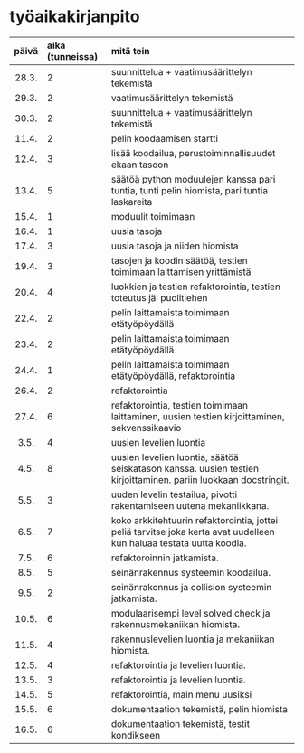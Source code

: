 # työaikakirjanpito

| päivä | aika (tunneissa) | mitä tein  |
| :----:|:-----| :-----|
| 28.3. | 2    | suunnittelua + vaatimusäärittelyn tekemistä |
| 29.3. | 2    | vaatimusäärittelyn tekemistä |
| 30.3. | 2    | suunnittelua + vaatimusäärittelyn tekemistä |
| 11.4. | 2    | pelin koodaamisen startti |
| 12.4. | 3    | lisää koodailua, perustoiminnallisuudet ekaan tasoon |
| 13.4. | 5    | säätöä python moduulejen kanssa pari tuntia, tunti pelin hiomista, pari tuntia laskareita |
| 15.4. | 1    | moduulit toimimaan |
| 16.4. | 1   | uusia tasoja |
| 17.4. | 3   | uusia tasoja ja niiden hiomista |
| 19.4. | 3   | tasojen ja koodin säätöä, testien toimimaan laittamisen yrittämistä |
| 20.4. | 4   | luokkien ja testien refaktorointia, testien toteutus jäi puolitiehen |
| 22.4. | 2   | pelin laittamaista toimimaan etätyöpöydällä |
| 23.4. | 2   | pelin laittamaista toimimaan etätyöpöydällä |
| 24.4. | 1   | pelin laittamaista toimimaan etätyöpöydällä, refaktorointia |
| 26.4. | 2   | refaktorointia |
| 27.4. | 6   | refaktorointia, testien toimimaan laittaminen, uusien testien kirjoittaminen, sekvenssikaavio |
| 3.5. | 4   | uusien levelien luontia |
| 4.5. | 8   | uusien levelien luontia, säätöä seiskatason kanssa. uusien testien kirjoittaminen. pariin luokkaan docstringit. |
| 5.5. | 3   | uuden levelin testailua, pivotti rakentamiseen uutena mekaniikkana. |
| 6.5. | 7   | koko arkkitehtuurin refaktorointia, jottei peliä tarvitse joka kerta avat uudelleen kun haluaa testata uutta koodia. |
| 7.5. | 6   | refaktoroinnin jatkamista. |
| 8.5. | 5   | seinänrakennus systeemin koodailua. |
| 9.5. | 2   | seinänrakennus ja collision systeemin jatkamista. |
| 10.5. | 6   | modulaarisempi level solved check ja rakennusmekaniikan hiomista. |
| 11.5. | 4   | rakennuslevelien luontia ja mekaniikan hiomista. |
| 12.5. | 4   | refaktorointia ja levelien luontia. |
| 13.5. | 3   | refaktorointia ja levelien luontia. |
| 14.5. | 5   | refaktorointia, main menu uusiksi |
| 15.5. | 6   | dokumentaation tekemistä, pelin hiomista |
| 16.5. | 6   | dokumentaation tekemistä, testit kondikseen |


